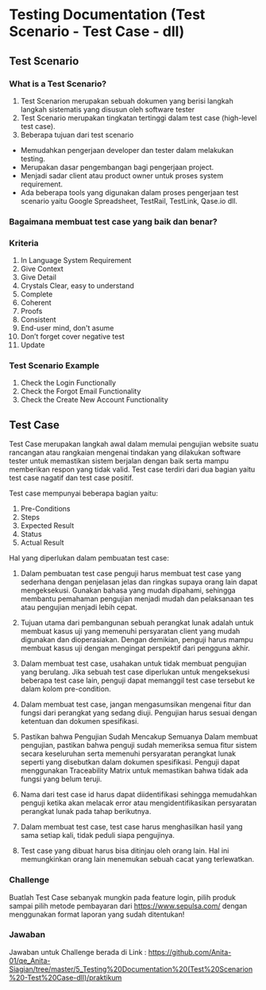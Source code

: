 # Testing Documentation (Test Scenario - Test Case - dll)

## Test Scenario

### What is a Test Scenario?

1. Test Scenarion merupakan sebuah dokumen yang berisi langkah langkah sistematis yang disusun oleh software tester
2. Test Scenario merupakan tingkatan tertinggi dalam test case (high-level test case).
3. Beberapa tujuan dari test scenario

- Memudahkan pengerjaan developer dan tester dalam melakukan testing.
- Merupakan dasar pengembangan bagi pengerjaan project.
- Menjadi sadar client atau product owner untuk proses system requirement.
- Ada beberapa tools yang digunakan dalam proses pengerjaan test scenario yaitu Google Spreadsheet, TestRail, TestLink, Qase.io dll.

### Bagaimana membuat test case yang baik dan benar?

### Kriteria

1. In Language System Requirement
2. Give Context
3. Give Detail
4. Crystals Clear, easy to understand
5. Complete
6. Coherent
7. Proofs
8. Consistent
9. End-user mind, don't asume
10. Don’t forget cover negative test
11. Update

### Test Scenario Example

1. Check the Login Functionally
2. Check the Forgot Email Functionality
3. Check the Create New Account Functionality

## Test Case

Test Case merupakan langkah awal dalam memulai pengujian website suatu rancangan atau rangkaian mengenai tindakan yang dilakukan software tester untuk memastikan sistem berjalan dengan baik serta mampu memberikan respon yang tidak valid. Test case terdiri dari dua bagian yaitu test case nagatif dan test case positif.

Test case mempunyai beberapa bagian yaitu:

1. Pre-Conditions
2. Steps
3. Expected Result
4. Status
5. Actual Result

Hal yang diperlukan dalam pembuatan test case:

1. Dalam pembuatan test case penguji harus membuat test case yang sederhana dengan penjelasan jelas dan ringkas supaya orang lain dapat mengeksekusi. Gunakan bahasa yang mudah dipahami, sehingga membantu pemahaman pengujian menjadi mudah dan pelaksanaan tes atau pengujian menjadi lebih cepat.

2. Tujuan utama dari pembangunan sebuah perangkat lunak adalah untuk membuat kasus uji yang memenuhi persyaratan client yang mudah digunakan dan dioperasiakan. Dengan demikian, penguji harus mampu membuat kasus uji dengan mengingat perspektif dari pengguna akhir.

3. Dalam membuat test case, usahakan untuk tidak membuat pengujian yang berulang. Jika sebuah test case diperlukan untuk mengeksekusi beberapa test case lain, penguji dapat memanggil test case tersebut ke dalam kolom pre-condition.

4. Dalam membuat test case, jangan mengasumsikan mengenai fitur dan fungsi dari perangkat yang sedang diuji. Pengujian harus sesuai dengan ketentuan dan dokumen spesifikasi.

5. Pastikan bahwa Pengujian Sudah Mencakup Semuanya
   Dalam membuat pengujian, pastikan bahwa penguji sudah memeriksa semua fitur sistem secara keseluruhan serta memenuhi persyaratan perangkat lunak seperti yang disebutkan dalam dokumen spesifikasi. Penguji dapat menggunakan Traceability Matrix untuk memastikan bahwa tidak ada fungsi yang belum teruji.

6. Nama dari test case id harus dapat diidentifikasi sehingga memudahkan penguji ketika akan melacak error atau mengidentifikasikan persyaratan perangkat lunak pada tahap berikutnya.

7. Dalam membuat test case, test case harus menghasilkan hasil yang sama setiap kali, tidak peduli siapa pengujinya.

8. Test case yang dibuat harus bisa ditinjau oleh orang lain. Hal ini memungkinkan orang lain menemukan sebuah cacat yang terlewatkan.

### Challenge

Buatlah Test Case sebanyak mungkin pada feature login, pilih produk sampai pilih metode pembayaran dari https://www.sepulsa.com/ dengan menggunakan format laporan yang sudah ditentukan!

### Jawaban

Jawaban untuk Challenge berada di Link : https://github.com/Anita-01/qe_Anita-Siagian/tree/master/5_Testing%20Documentation%20(Test%20Scenarion%20-Test%20Case-dll)/praktikum
